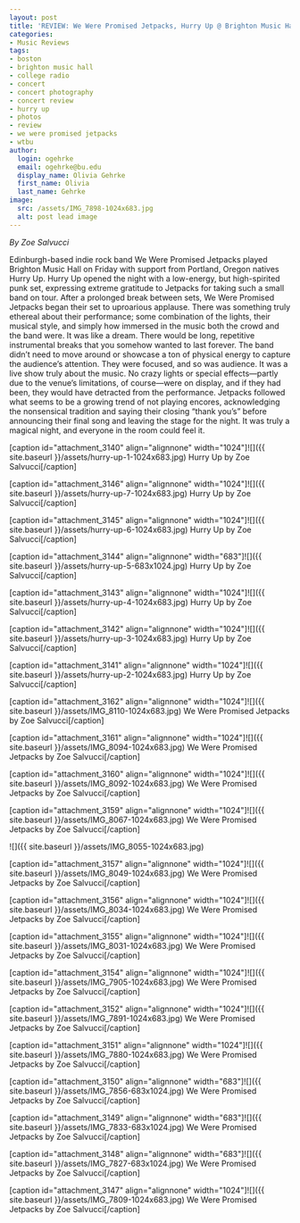 ```yaml
---
layout: post
title: 'REVIEW: We Were Promised Jetpacks, Hurry Up @ Brighton Music Hall 11/02'
categories:
- Music Reviews
tags:
- boston
- brighton music hall
- college radio
- concert
- concert photography
- concert review
- hurry up
- photos
- review
- we were promised jetpacks
- wtbu
author:
  login: ogehrke
  email: ogehrke@bu.edu
  display_name: Olivia Gehrke
  first_name: Olivia
  last_name: Gehrke
image:
  src: /assets/IMG_7898-1024x683.jpg
  alt: post lead image
---
```


_By Zoe Salvucci_

Edinburgh-based indie rock band We Were Promised Jetpacks played Brighton Music Hall on Friday with support from Portland, Oregon natives Hurry Up. Hurry Up opened the night with a low-energy, but high-spirited punk set, expressing extreme gratitude to Jetpacks for taking such a small band on tour. After a prolonged break between sets, We Were Promised Jetpacks began their set to uproarious applause. There was something truly ethereal about their performance; some combination of the lights, their musical style, and simply how immersed in the music both the crowd and the band were. It was like a dream. There would be long, repetitive instrumental breaks that you somehow wanted to last forever. The band didn’t need to move around or showcase a ton of physical energy to capture the audience’s attention. They were focused, and so was audience. It was a live show truly about the music. No crazy lights or special effects—partly due to the venue’s limitations, of course—were on display, and if they had been, they would have detracted from the performance. Jetpacks followed what seems to be a growing trend of not playing encores, acknowledging the nonsensical tradition and saying their closing “thank you’s” before announcing their final song and leaving the stage for the night. It was truly a magical night, and everyone in the room could feel it.

\[caption id="attachment\_3140" align="alignnone" width="1024"\]![]({{ site.baseurl }}/assets/hurry-up-1-1024x683.jpg) Hurry Up by Zoe Salvucci\[/caption\]

\[caption id="attachment\_3146" align="alignnone" width="1024"\]![]({{ site.baseurl }}/assets/hurry-up-7-1024x683.jpg) Hurry Up by Zoe Salvucci\[/caption\]

\[caption id="attachment\_3145" align="alignnone" width="1024"\]![]({{ site.baseurl }}/assets/hurry-up-6-1024x683.jpg) Hurry Up by Zoe Salvucci\[/caption\]

\[caption id="attachment\_3144" align="alignnone" width="683"\]![]({{ site.baseurl }}/assets/hurry-up-5-683x1024.jpg) Hurry Up by Zoe Salvucci\[/caption\]

\[caption id="attachment\_3143" align="alignnone" width="1024"\]![]({{ site.baseurl }}/assets/hurry-up-4-1024x683.jpg) Hurry Up by Zoe Salvucci\[/caption\]

\[caption id="attachment\_3142" align="alignnone" width="1024"\]![]({{ site.baseurl }}/assets/hurry-up-3-1024x683.jpg) Hurry Up by Zoe Salvucci\[/caption\]

\[caption id="attachment\_3141" align="alignnone" width="1024"\]![]({{ site.baseurl }}/assets/hurry-up-2-1024x683.jpg) Hurry Up by Zoe Salvucci\[/caption\]

\[caption id="attachment\_3162" align="alignnone" width="1024"\]![]({{ site.baseurl }}/assets/IMG_8110-1024x683.jpg) We Were Promised Jetpacks by Zoe Salvucci\[/caption\]

\[caption id="attachment\_3161" align="alignnone" width="1024"\]![]({{ site.baseurl }}/assets/IMG_8094-1024x683.jpg) We Were Promised Jetpacks by Zoe Salvucci\[/caption\]

\[caption id="attachment\_3160" align="alignnone" width="1024"\]![]({{ site.baseurl }}/assets/IMG_8092-1024x683.jpg) We Were Promised Jetpacks by Zoe Salvucci\[/caption\]

\[caption id="attachment\_3159" align="alignnone" width="1024"\]![]({{ site.baseurl }}/assets/IMG_8067-1024x683.jpg) We Were Promised Jetpacks by Zoe Salvucci\[/caption\]

![]({{ site.baseurl }}/assets/IMG_8055-1024x683.jpg)

\[caption id="attachment\_3157" align="alignnone" width="1024"\]![]({{ site.baseurl }}/assets/IMG_8049-1024x683.jpg) We Were Promised Jetpacks by Zoe Salvucci\[/caption\]

\[caption id="attachment\_3156" align="alignnone" width="1024"\]![]({{ site.baseurl }}/assets/IMG_8034-1024x683.jpg) We Were Promised Jetpacks by Zoe Salvucci\[/caption\]

\[caption id="attachment\_3155" align="alignnone" width="1024"\]![]({{ site.baseurl }}/assets/IMG_8031-1024x683.jpg) We Were Promised Jetpacks by Zoe Salvucci\[/caption\]

\[caption id="attachment\_3154" align="alignnone" width="1024"\]![]({{ site.baseurl }}/assets/IMG_7905-1024x683.jpg) We Were Promised Jetpacks by Zoe Salvucci\[/caption\]

\[caption id="attachment\_3152" align="alignnone" width="1024"\]![]({{ site.baseurl }}/assets/IMG_7891-1024x683.jpg) We Were Promised Jetpacks by Zoe Salvucci\[/caption\]

\[caption id="attachment\_3151" align="alignnone" width="1024"\]![]({{ site.baseurl }}/assets/IMG_7880-1024x683.jpg) We Were Promised Jetpacks by Zoe Salvucci\[/caption\]

\[caption id="attachment\_3150" align="alignnone" width="683"\]![]({{ site.baseurl }}/assets/IMG_7856-683x1024.jpg) We Were Promised Jetpacks by Zoe Salvucci\[/caption\]

\[caption id="attachment\_3149" align="alignnone" width="683"\]![]({{ site.baseurl }}/assets/IMG_7833-683x1024.jpg) We Were Promised Jetpacks by Zoe Salvucci\[/caption\]

\[caption id="attachment\_3148" align="alignnone" width="683"\]![]({{ site.baseurl }}/assets/IMG_7827-683x1024.jpg) We Were Promised Jetpacks by Zoe Salvucci\[/caption\]

\[caption id="attachment\_3147" align="alignnone" width="1024"\]![]({{ site.baseurl }}/assets/IMG_7809-1024x683.jpg) We Were Promised Jetpacks by Zoe Salvucci\[/caption\]